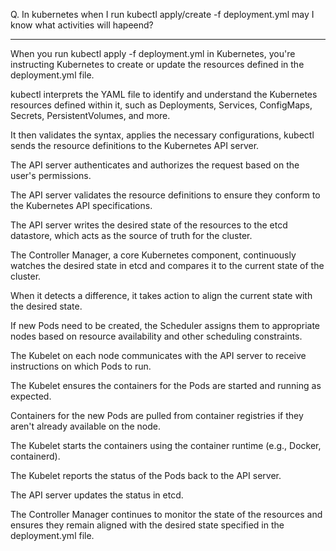 Q. In kubernetes when I run kubectl apply/create -f deployment.yml may I know what activities will hapeend?
*****************************
When you run kubectl apply -f deployment.yml in Kubernetes, you're instructing Kubernetes to create or update the resources defined in the deployment.yml file.

kubectl interprets the YAML file to identify and understand the Kubernetes resources defined within it, such as Deployments, Services, ConfigMaps, Secrets, PersistentVolumes, and more. 

It then validates the syntax, applies the necessary configurations, kubectl sends the resource definitions to the Kubernetes API server.

The API server authenticates and authorizes the request based on the user's permissions.

The API server validates the resource definitions to ensure they conform to the Kubernetes API specifications.

The API server writes the desired state of the resources to the etcd datastore, which acts as the source of truth for the cluster.

The Controller Manager, a core Kubernetes component, continuously watches the desired state in etcd and compares it to the current state of the cluster.

When it detects a difference, it takes action to align the current state with the desired state.

If new Pods need to be created, the Scheduler assigns them to appropriate nodes based on resource availability and other scheduling constraints.

The Kubelet on each node communicates with the API server to receive instructions on which Pods to run.

The Kubelet ensures the containers for the Pods are started and running as expected.

Containers for the new Pods are pulled from container registries if they aren't already available on the node.

The Kubelet starts the containers using the container runtime (e.g., Docker, containerd).

The Kubelet reports the status of the Pods back to the API server.

The API server updates the status in etcd.

The Controller Manager continues to monitor the state of the resources and ensures they remain aligned with the desired state specified in the deployment.yml file.




